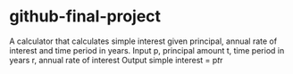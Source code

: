 # github-final-project
A calculator that calculates simple interest given principal, annual rate of interest and time period in years.
Input
  p, principal amount
  t, time period in years
  r, annual rate of interest
Output
  simple interest = p*t*r
